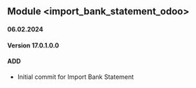 ## Module <import_bank_statement_odoo>
#### 06.02.2024
#### Version 17.0.1.0.0
#### ADD
- Initial commit for Import Bank Statement
